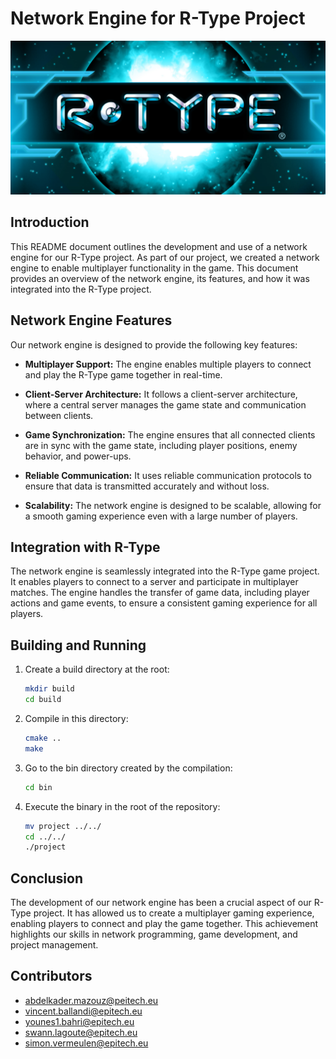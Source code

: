 # Network Engine for R-Type Project

![R-Type Logo](./assets/Doc/LogoRtype.png)

## Introduction

This README document outlines the development and use of a network engine for our R-Type project. As part of our project, we created a network engine to enable multiplayer functionality in the game. This document provides an overview of the network engine, its features, and how it was integrated into the R-Type project.

## Network Engine Features

Our network engine is designed to provide the following key features:

- **Multiplayer Support:** The engine enables multiple players to connect and play the R-Type game together in real-time.

- **Client-Server Architecture:** It follows a client-server architecture, where a central server manages the game state and communication between clients.

- **Game Synchronization:** The engine ensures that all connected clients are in sync with the game state, including player positions, enemy behavior, and power-ups.

- **Reliable Communication:** It uses reliable communication protocols to ensure that data is transmitted accurately and without loss.

- **Scalability:** The network engine is designed to be scalable, allowing for a smooth gaming experience even with a large number of players.

## Integration with R-Type

The network engine is seamlessly integrated into the R-Type game project. It enables players to connect to a server and participate in multiplayer matches. The engine handles the transfer of game data, including player actions and game events, to ensure a consistent gaming experience for all players.

## Building and Running

1. Create a build directory at the root:
    ```bash
    mkdir build
    cd build

2. Compile in this directory:
    ```bash
    cmake ..
    make

3. Go to the bin directory created by the compilation:
    ```bash
    cd bin

4. Execute the binary in the root of the repository:
    ```bash
    mv project ../../
    cd ../../
    ./project

## Conclusion

The development of our network engine has been a crucial aspect of our R-Type project. It has allowed us to create a multiplayer gaming experience, enabling players to connect and play the game together. This achievement highlights our skills in network programming, game development, and project management.

## Contributors

- abdelkader.mazouz@peitech.eu
- vincent.ballandi@epitech.eu
- younes1.bahri@epitech.eu
- swann.lagoute@epitech.eu
- simon.vermeulen@epitech.eu
